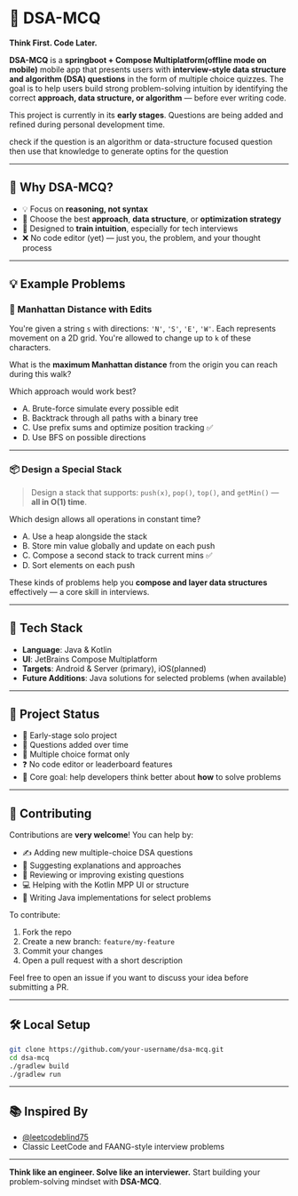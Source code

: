 # 🧠 DSA-MCQ

**Think First. Code Later.**

**DSA-MCQ** is a **springboot + Compose Multiplatform(offline mode on mobile)** mobile app that presents users with **interview-style data structure and algorithm (DSA) questions** in the form of multiple choice quizzes. The goal is to help users build strong problem-solving intuition by identifying the correct **approach, data structure, or algorithm** — before ever writing code.

This project is currently in its **early stages**. Questions are being added and refined during personal development time.

check if the question is an algorithm or data-structure focused question then use that knowledge to generate optins for the question

---

## 🎯 Why DSA-MCQ?

* 💡 Focus on **reasoning, not syntax**
* 🧱 Choose the best **approach**, **data structure**, or **optimization strategy**
* 🧠 Designed to **train intuition**, especially for tech interviews
* ❌ No code editor (yet) — just you, the problem, and your thought process

---

## 💡 Example Problems

### 🧭 Manhattan Distance with Edits

You're given a string `s` with directions: `'N'`, `'S'`, `'E'`, `'W'`. Each represents movement on a 2D grid.
You're allowed to change up to `k` of these characters.

What is the **maximum Manhattan distance** from the origin you can reach during this walk?

Which approach would work best?

* A. Brute-force simulate every possible edit
* B. Backtrack through all paths with a binary tree
* C. Use prefix sums and optimize position tracking ✅
* D. Use BFS on possible directions

---

### 📦 Design a Special Stack

> Design a stack that supports: `push(x)`, `pop()`, `top()`, and `getMin()` — **all in O(1) time**.

Which design allows all operations in constant time?

* A. Use a heap alongside the stack
* B. Store min value globally and update on each push
* C. Compose a second stack to track current mins ✅
* D. Sort elements on each push

These kinds of problems help you **compose and layer data structures** effectively — a core skill in interviews.

---

## 📱 Tech Stack

* **Language**: Java & Kotlin
* **UI**: JetBrains Compose Multiplatform
* **Targets**: Android & Server (primary), iOS(planned)
* **Future Additions**: Java solutions for selected problems (when available)

---

## 🚧 Project Status

* 📌 Early-stage solo project
* 🧪 Questions added over time
* 📝 Multiple choice format only
* ❓ No code editor or leaderboard features
* 🎯 Core goal: help developers think better about **how** to solve problems

---

## 🤝 Contributing

Contributions are **very welcome**! You can help by:

* ✍️ Adding new multiple-choice DSA questions
* 🧠 Suggesting explanations and approaches
* 🧪 Reviewing or improving existing questions
* 💻 Helping with the Kotlin MPP UI or structure
* 🧾 Writing Java implementations for select problems

To contribute:

1. Fork the repo
2. Create a new branch: `feature/my-feature`
3. Commit your changes
4. Open a pull request with a short description

Feel free to open an issue if you want to discuss your idea before submitting a PR.

---

## 🛠️ Local Setup

```bash
git clone https://github.com/your-username/dsa-mcq.git
cd dsa-mcq
./gradlew build
./gradlew run
```

---

## 📚 Inspired By

* [@leetcodeblind75](https://www.youtube.com/@leetcodeblind75)
* Classic LeetCode and FAANG-style interview problems

---

**Think like an engineer. Solve like an interviewer.**
Start building your problem-solving mindset with **DSA-MCQ**.

